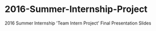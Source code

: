 # 2016-Summer-Internship-Project
2016 Summer Internship 'Team Intern Project' Final Presentation Slides
